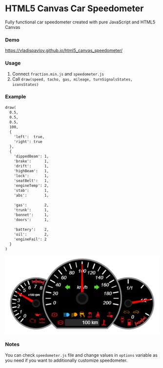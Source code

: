 # HTML5 Canvas Car Speedometer
Fully functional car speedometer created with pure JavaScript and HTML5 Canvas

### Demo
https://vladispavlov.github.io/html5_canvas_speedometer/

### Usage
1. Connect `fraction.min.js` and `speedometer.js`
2. Call `draw(speed, tacho, gas, mileage, turnSignalsStates, iconsStates)`

### Example
```
draw(
  0.5,
  0.5,
  0.5,
  100,
  {
    'left':  true,
    'right': true
  },
  {
    'dippedBeam': 1,
    'brake':      1,
    'drift':      1,
    'highBeam':   1,
    'lock':       1,
    'seatBelt':   1,
    'engineTemp': 2,
    'stab':       1,
    'abs':        1,
    
    'gas':        2,
    'trunk':      1,
    'bonnet':     1,
    'doors':      1,

    'battery':    2,
    'oil':        2,
    'engineFail': 2
  }
)
```
![](speedo_example.png)
### Notes
You can check `speedometer.js` file and change values in `options` variable as you need if you want to additionally customize speedometer.
